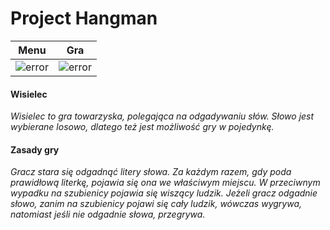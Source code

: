 # Project Hangman

Menu                                              |   Gra
:------------------------------------------------:|:------------------------------------------------:
![error](https://github.com/Dorota1997/Project-Hangman/images/blob/master/mainmenu.png) | ![error](https://github.com/Dorota1997/Project-Hangman/images/blob/master/ingame.gif)


#### Wisielec ####

*Wisielec to gra towarzyska, polegająca na odgadywaniu słów. Słowo jest wybierane losowo, dlatego też jest możliwość gry w pojedynkę.*

#### Zasady gry ####

*Gracz stara się odgadnąć litery słowa. Za każdym razem, gdy poda prawidłową literkę, pojawia się ona we właściwym miejscu. W przeciwnym wypadku na szubienicy pojawia się wiszący ludzik. Jeżeli gracz odgadnie słowo, zanim na szubienicy pojawi się cały ludzik, wówczas wygrywa, natomiast jeśli nie odgadnie słowa, przegrywa.*